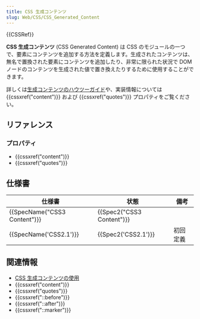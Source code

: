 ```yaml
---
title: CSS 生成コンテンツ
slug: Web/CSS/CSS_Generated_Content
---
```


{{CSSRef}}

**CSS 生成コンテンツ** (CSS Generated Content) は CSS のモジュールの一つで、要素にコンテンツを追加する方法を定義します。生成されたコンテンツは、無名で置換された要素にコンテンツを追加したり、非常に限られた状況で DOM ノードのコンテンツを生成された値で置き換えたりするために使用することができます。

詳しくは[生成コンテンツのハウツーガイド](/ja/docs/Learn/CSS/Howto/Generated_content)や、実装情報については {{cssxref("content")}} および {{cssxref("quotes")}} プロパティをご覧ください。

## リファレンス

### プロパティ

- {{cssxref("content")}}
- {{cssxref("quotes")}}

## 仕様書

| 仕様書                       | 状態                      | 備考     |
| ---------------------------- | ------------------------- | -------- |
| {{SpecName("CSS3 Content")}} | {{Spec2("CSS3 Content")}} |          |
| {{SpecName('CSS2.1')}}       | {{Spec2('CSS2.1')}}       | 初回定義 |

## 関連情報

- [CSS 生成コンテンツの使用](/ja/docs/Learn/CSS/Howto/Generated_content)
- {{cssxref("content")}}
- {{cssxref("quotes")}}
- {{cssxref("::before")}}
- {{cssxref("::after")}}
- {{cssxref("::marker")}}
